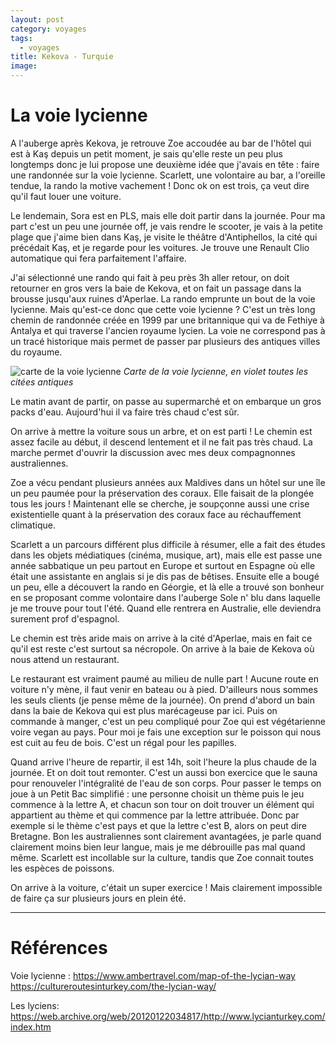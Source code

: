 ```yaml
---
layout: post
category: voyages
tags:
  - voyages
title: Kekova - Turquie
image:
---
```


# La voie lycienne

A l'auberge après Kekova, je retrouve Zoe accoudée au bar de l'hôtel qui est à Kaş depuis un petit moment, je sais qu'elle reste un peu plus longtemps donc je lui propose une deuxième idée que j'avais en tête : faire une randonnée sur la voie lycienne. Scarlett, une volontaire au bar, a l'oreille tendue, la rando la motive vachement ! Donc ok on est trois, ça veut dire qu'il faut louer une voiture. 

Le lendemain, Sora est en PLS, mais elle doit partir dans la journée. Pour ma part c'est un peu une journée off, je vais rendre le scooter, je vais à la petite plage que j'aime bien dans Kaş, je visite le théâtre d'Antiphellos, la cité qui précédait Kaş, et je regarde pour les voitures. Je trouve une Renault Clio automatique qui fera parfaitement l'affaire. 

J'ai sélectionné une rando qui fait à peu près 3h aller retour, on doit retourner en gros vers la baie de Kekova, et on fait un passage dans la brousse jusqu'aux ruines d'Aperlae.
La rando emprunte un bout de la voie lycienne. Mais qu'est-ce donc que cette voie lycienne ? C'est un très long chemin de randonnée créée en 1999 par une britannique qui va de Fethiye à Antalya et qui traverse l'ancien royaume lycien. La voie ne correspond pas à un tracé historique mais permet de passer par plusieurs des antiques villes du royaume. 

![carte de la voie lycienne](https://upload.wikimedia.org/wikipedia/commons/b/bc/Lyciawaymap.png)
_Carte de la voie lycienne, en violet toutes les citées antiques_

Le matin avant de partir, on passe au supermarché et on embarque un gros packs d'eau. Aujourd'hui il va faire très chaud c'est sûr.

On arrive à mettre la voiture sous un arbre, et on est parti ! Le chemin est assez facile au début, il descend lentement et il ne fait pas très chaud. La marche permet d'ouvrir la discussion avec mes deux compagnonnes australiennes. 

Zoe a vécu pendant plusieurs années aux Maldives dans un hôtel sur une île un peu paumée pour la préservation des coraux. Elle faisait de la plongée tous les jours ! Maintenant elle se cherche, je soupçonne aussi une crise existentielle quant à la préservation des coraux face au réchauffement climatique. 

Scarlett a un parcours différent plus difficile à résumer, elle a fait des études dans les objets médiatiques (cinéma, musique, art), mais elle est passe une année sabbatique un peu partout en Europe et surtout en Espagne où elle était une assistante en anglais si je dis pas de bêtises. Ensuite elle a bougé un peu, elle a découvert la rando en Géorgie, et là elle a trouvé son bonheur en se proposant comme volontaire dans l'auberge Sole n' blu dans laquelle je me trouve pour tout l'été. Quand elle rentrera en Australie, elle deviendra surement prof d'espagnol.

Le chemin est très aride mais on arrive à la cité d'Aperlae, mais en fait ce qu'il est reste c'est surtout sa nécropole. On arrive à la baie de Kekova où nous attend un restaurant. 

Le restaurant est vraiment paumé au milieu de nulle part ! Aucune route en voiture n'y mène, il faut venir en bateau ou à pied. D'ailleurs nous sommes les seuls clients (je pense même de la journée). On prend d'abord un bain dans la baie de Kekova qui est plus marécageuse par ici. Puis on commande à manger, c'est un peu compliqué pour Zoe qui est végétarienne voire vegan au pays. Pour moi je fais une exception sur le poisson qui nous est cuit au feu de bois. C'est un régal pour les papilles.

Quand arrive l'heure de repartir, il est 14h, soit l'heure la plus chaude de la journée. Et on doit tout remonter. C'est un aussi bon exercice que le sauna pour renouveler l'intégralité de l'eau de son corps. Pour passer le temps on joue à un Petit Bac simplifié : une personne choisit un thème puis le jeu commence à la lettre A, et chacun son tour on doit trouver un élément qui appartient au thème et qui commence par la lettre attribuée. Donc par exemple si le thème c'est pays et que la lettre c'est B, alors on peut dire Bretagne. Bon les australiennes sont clairement avantagées, je parle quand clairement moins bien leur langue, mais je me débrouille pas mal quand même. Scarlett est incollable sur la culture, tandis que Zoe connait toutes les espèces de poissons.

On arrive à la voiture, c'était un super exercice ! Mais clairement impossible de faire ça sur plusieurs jours en plein été.

--- 

# Références

Voie lycienne : 
https://www.ambertravel.com/map-of-the-lycian-way
https://cultureroutesinturkey.com/the-lycian-way/

Les lyciens:
https://web.archive.org/web/20120122034817/http://www.lycianturkey.com/index.htm
